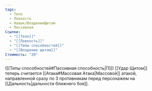 ```yaml
---
tags:
  - Тело
  - Ловкость
  - Навык/ВладениеЩитом
  - Пассивная
Ссылки:
  - "[[Тело]]"
  - "[[Ловкость]]"
  - "[[Типы способностей]]"
  - "[[Владение щитом]]"
Стоимость: "20"
---
```

([[Типы способностей#Пассивная способность|П]]) [[Удар Щитом]] теперь считается [[Атака#Массовая Атака|Массовой]] атакой, направленной сразу по 3 противникам перед персонажем на [[Дальность|дальности ближнего боя]].